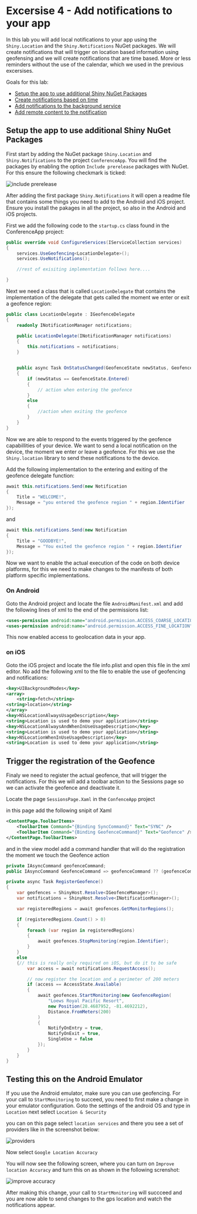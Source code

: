 # Excersise 4 - Add notifications to your app

In this lab you will add local notifications to your app using the `Shiny.Location` and the `Shiny.Notifications` NuGet packages. We will create notifications that will trigger on location based information using geofensing and we will create notifications that are time based. More or less reminders without the use of the calendar, which we used in the previous excersises.

Goals for this lab: 
- [Setup the app to use additional Shiny NuGet Packages](#1)
- [Create notifications based on time](#2)
- [Add notifications to the background service](#3)
- [Add remote content to the notification](#4)

## Setup the app to use additional Shiny NuGet Packages

First start by adding the NuGet package `Shiny.Location` and `Shiny.Notifications` to the project `ConferenceApp`. You will find the packages by enabling the option `Include prerelease` packages with NuGet. For this ensure the following checkmark is ticked:

![include prerelease](./screenshots/add_Schiny.locations.PNG)

After adding the first package `Shiny.Notifications` it will open a readme file that contains some things you need to add to the Android and iOS project.
Ensure you install the pakages in all the project, so also in the Android and iOS projects.

First we add the following code to the `startup.cs` class found in the ConferenceApp project:

``` c#
public override void ConfigureServices(IServiceCollection services)
{
    services.UseGeofencing<LocationDelegate>();
    services.UseNotifications();

    //rest of exisiting implementation follows here....

}
```

Next we need a class that is called `LocationDelegate` that contains the implementation of the delegate that gets called the moment we enter or exit a geofence region:

``` c#
public class LocationDelegate : IGeofenceDelegate
{
    readonly INotificationManager notifications;

    public LocationDelegate(INotificationManager notifications)
    {
        this.notifications = notifications;
    }


    public async Task OnStatusChanged(GeofenceState newStatus, GeofenceRegion region)
    {
        if (newStatus == GeofenceState.Entered)
        {
            // action when entering the geofence
        }
        else
        {
            //action when exiting the geofence
        }
    }
}
```

Now we are able to respond to the events triggered by the geofence capabillities of your device.
We want to send a local notification on the device, the moment we enter or leave a geofence.
For this we use the `Shiny.location` library to send these notifications to the device.

Add the following implementation to the entering and exiting of the geofence delegate function:

``` c#
await this.notifications.Send(new Notification
{
    Title = "WELCOME!",
    Message = "you entered the geofence region " + region.Identifier
});
```

and 
``` c#
await this.notifications.Send(new Notification
{
    Title = "GOODBYE!",
    Message = "You exited the geofence region " + region.Identifier
});
```

Now we want to enable the actual execution of the code on both device platforms, for this we need to make changes to the manifests of both platform specific implementations.

### On Android
Goto the Android project and locate the file `AndroidManifest.xml` and add the following lines of xml to the end of the permissions list:

``` xml
<uses-permission android:name="android.permission.ACCESS_COARSE_LOCATION" />
<uses-permission android:name="android.permission.ACCESS_FINE_LOCATION" />
```
This now enabled access to geolocation data in your app.

### on iOS
Goto the iOS project and locate the file info.plist and open this file in the xml editor.
No add the following xml to the file to enable the use of geofencing and notifications:

``` xml
<key>UIBackgroundModes</key>
<array>
    <string>fetch</string>
<string>location</string>
</array>
<key>NSLocationAlwaysUsageDescription</key>
<string>Location is used to demo your application</string>
<key>NSLocationAlwaysAndWhenInUseUsageDescription</key>
<string>Location is used to demo your application</string>
<key>NSLocationWhenInUseUsageDescription</key>
<string>Location is used to demo your application</string>
```
## Trigger the registration of the Geofence 
Finaly we need to register the actual geofence, that will trigger the notifications. For this we will add a toolbar action to the Sessions page so we can activate the geofence and deactivate it.

Locate the page `SessionsPage.Xaml` in the `ConfenceApp` project

in this page add the following snipit of Xaml 
``` xml
<ContentPage.ToolbarItems>
    <ToolbarItem Command="{Binding SyncCommand}" Text="SYNC" />
    <ToolbarItem Command="{Binding GeofenceCommand}" Text="Geofence" />
</ContentPage.ToolbarItems>
```
and in the view model add a command handler that will do the registration the moment we touch the Geofence action

``` c#
private IAsyncCommand geofenceCommand;
public IAsyncCommand GeofenceCommand => geofenceCommand ?? (geofenceCommand = new AsyncCommand(RegisterGeofence));

private async Task RegisterGeofence()
{
    var geofences = ShinyHost.Resolve<IGeofenceManager>();
    var notifications = ShinyHost.Resolve<INotificationManager>();

    var registeredRegions = await geofences.GetMonitorRegions();

    if (registeredRegions.Count() > 0)
    {
        foreach (var region in registeredRegions)
        {
            await geofences.StopMonitoring(region.Identifier);
        }
    }
    else
    {// this is really only required on iOS, but do it to be safe
        var access = await notifications.RequestAccess();

        // now register the location and a perimeter of 200 meters
        if (access == AccessState.Available)
        {
            await geofences.StartMonitoring(new GeofenceRegion(
                "Loews Royal Pacific Resort",
                new Position(28.4687952, -81.4692212),
                Distance.FromMeters(200)
            )
            {
                NotifyOnEntry = true,
                NotifyOnExit = true,
                SingleUse = false
            });
        }
    }
}
```
## Testing this on the Android Emulator
If you use the Android emulator, make sure you can use geofencing. For your call to `StartMonitoring` to succeed, you need to first make a change in your emulator configuration.
Goto the settings of the android OS and type in `Location` next select `Location & Security`

you can on this page select  `location services` and there you see a set of providers like in the screenshot below:

![providers](./screenshots/select_location_acuracy.png)

Now select `Google Location Accuracy`

You will now see the following screen, where you can turn on `Improve location Accuracy` and turn this on as shown in the following screnshot:

![improve accuracy](./screenshots/location_acuracy.png)


After making this change, your call to `StartMonitoring` will succceed and you are now able to send changes to the gps location and watch the notifications appear.


